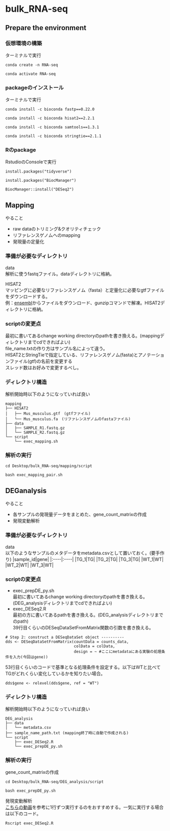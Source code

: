 # bulk_RNA-seq

## Prepare the environment

### 仮想環境の構築
ターミナルで実行
```
conda create -n RNA-seq
```
```
conda activate RNA-seq
```

### packageのインストール
ターミナルで実行
```
conda install -c bioconda fastp==0.22.0
```
```
conda install -c bioconda hisat2==2.2.1
```
```
conda install -c bioconda samtools==1.3.1
```
```
conda install -c bioconda stringtie==2.1.1
```

### Rのpackage
RstudioのConsoleで実行
```
install.packages("tidyverse")
```
```
install.packages("BiocManager")
```
```
BiocManager::install("DESeq2")
```

## Mapping
やること
- raw dataのトリミング&クオリティチェック
- リファレンスゲノムへのmapping
- 発現量の定量化

### 準備が必要なディレクトリ
data  
解析に使うfastqファイル。dataディレクトリに格納。

HISAT2  
マッピングに必要なリファレンスゲノム（fasta）と定量化に必要なgtfファイルをダウンロードする。  
例：[ensembl](https://asia.ensembl.org/info/data/ftp/index.html)からファイルをダウンロード、gunzipコマンドで解凍。HISAT2ディレクトリに格納。

### scriptの変更点
最初に書いてあるchange working directoryのpathを書き換える。(mappingディレクトリまでcdできればよい)  
file_name.txtの作り方はサンプル名によって違う。  
HISAT2とStringTieで指定している、リファレンスゲノム(fasta)とアノテーションファイル(gtf)の名前を変更する  
スレッド数はお好みで変更するべし。

### ディレクトリ構造
解析開始時以下のようになっていれば良い
```
mapping
├── HISAT2
│   ├── Mus_musculus.gtf　(gtfファイル)
│   └── Mus_musculus.fa　(リファレンスゲノムのfastaファイル)
├── data
│   ├── SAMPLE_R1.fastq.gz
│   └── SAMPLE_R2.fastq.gz
└── script
    └── exec_mapping.sh
```

### 解析の実行
```
cd Desktop/bulk_RNA-seq/mapping/script
```
```
bash exec_mapping_pair.sh
```

## DEGanalysis
やること
- 各サンプルの発現量データをまとめた、gene_count_matrixの作成
- 発現変動解析

### 準備が必要なディレクトリ
data  
以下のようなサンプルのメタデータをmetadata.csvとして置いておく。(要手作り)
|sample_id|gene|
|:----|:----|
|TG_1|TG|
|TG_2|TG|
|TG_3|TG|
|WT_1|WT|
|WT_2|WT|
|WT_3|WT|

### scriptの変更点
- exec_prepDE_py.sh  
最初に書いてあるchange working directoryのpathを書き換える。(DEG_analysisディレクトリまでcdできればよい)  
- exec_DESeq2.R  
最初の方に書いてあるpathを書き換える。(DEG_analysisディレクトリまでのpath)  
39行目くらいのDESeqDataSetFromMatrix関数の引数を書き換える。  
```
# Step 2: construct a DESeqDataSet object ----------
dds <- DESeqDataSetFromMatrix(countData = counts_data,
                              colData = colData,
                              design = ~ #ここにmetadataにある実験の処理条件を入力(今回はgene))
```
53行目くらいのコードで基準となる処理条件を設定する。以下はWTと比べてTGがどれくらい変化しているかを知りたい場合。
```
dds$gene <- relevel(dds$gene, ref = "WT")
```

### ディレクトリ構造
解析開始時以下のようになっていれば良い
```
DEG_analysis
├── data
│   └── metadata.csv
├── sample_name_path.txt (mapping終了時に自動で作成される)
└── script
    ├── exec_DESeq2.R
    └── exec_prepDE_py.sh
```

### 解析の実行
gene_count_matrixの作成
```
cd Desktop/bulk_RNA-seq/DEG_analysis/script
```
```
bash exec_prepDE_py.sh
```
発現変動解析  
[こちらの動画](https://www.youtube.com/watch?v=OzNzO8qwwp0)を参考に1行ずつ実行するのをおすすめする。一気に実行する場合は以下のコード。
```
Rscript exec_DESeq2.R
```

